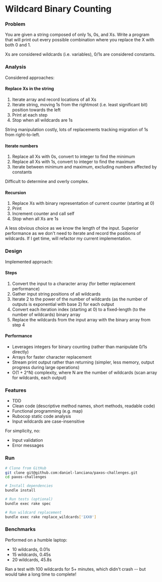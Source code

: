 # Wildcard Binary Counting

### Problem

You are given a string composed of only 1s, 0s, and Xs. Write a program that will print out every possible combination where you replace the X with both
0 and 1.

Xs are considered wildcards (i.e. variables), 0/1s are considered constants.

### Analysis

Considered approaches:

#### Replace Xs in the string

1. Iterate array and record locations of all Xs
2. Iterate string, moving 1s from the rightmost (i.e. least significant bit) position towards the left
3. Print at each step
4. Stop when all wildcards are 1s

String manipulation costly, lots of replacements tracking migration of 1s from right-to-left.

#### Iterate numbers

1. Replace all Xs with 0s, convert to integer to find the minimum
2. Replace all Xs with 1s, convert to integer to find the maximum
3. Iterate between minimum and maximum, excluding numbers affected by constants

Difficult to determine and overly complex.

#### Recursion

1. Replace Xs with binary representation of current counter (starting at 0)
2. Print
3. Increment counter and call self
4. Stop when all Xs are 1s

A less obvious choice as we know the length of the input. Superior performance as we don't need to iterate and record the positions of wildcards. If I get time, will refactor my current implementation. 

### Design

Implemented approach:

#### Steps

1. Convert the input to a character array (for better replacement performance)
2. Gather input string positions of all wildcards
3. Iterate 2 to the power of the number of wildcards (as the number of outputs is exponential with base 2) for each output
4. Convert each iteration index (starting at 0) to a fixed-length (to the number of wildcards) binary array
5. Replace the wildcards from the input array with the binary array from step 4

#### Performance

- Leverages integers for binary counting (rather than manipulate 0/1s directly)
- Arrays for faster character replacement
- Stream print output rather than returning (simpler, less memory, output progress during large operations)
- O(1 + 2^N) complexity, where N are the number of wildcards (scan array for wildcards, each output)

### Features

- TDD
- Clean code (descriptive method names, short methods, readable code)
- Functional programming (e.g. map)
- Rubocop static code analysis
- Input wildcards are case-insensitive

For simplicity, no:
- Input validation
- Error messages

### Run

```sh
# Clone from GitHub
git clone git@github.com:daniel-lanciana/paxos-challenges.git
cd paxos-challenges

# Install dependencies
bundle install

# Run tests (optional)
bundle exec rake spec

# Run wildcard replacement
bundle exec rake replace_wildcards['1XX0']
```

### Benchmarks

Performed on a humble laptop:

- 10 wildcards, 0.01s
- 15 wildcards, 0.45s
- 20 wildcards, 45.8s

Ran a test with 100 wildcards for 5+ minutes, which didn't crash -- but would take a long time to complete!
